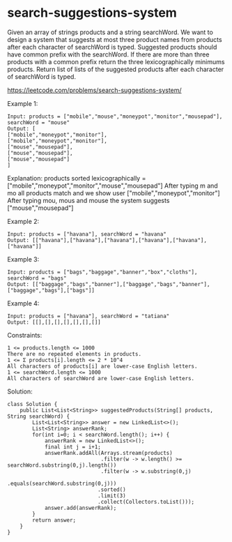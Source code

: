 # search-suggestions-system
Given an array of strings products and a string searchWord. We want to design a system that suggests at most three product names from products after each character of searchWord is typed. Suggested products should have common prefix with the searchWord. If there are more than three products with a common prefix return the three lexicographically minimums products.  Return list of lists of the suggested products after each character of searchWord is typed. 

https://leetcode.com/problems/search-suggestions-system/

Example 1:
```
Input: products = ["mobile","mouse","moneypot","monitor","mousepad"], searchWord = "mouse"
Output: [
["mobile","moneypot","monitor"],
["mobile","moneypot","monitor"],
["mouse","mousepad"],
["mouse","mousepad"],
["mouse","mousepad"]
]
```
Explanation: products sorted lexicographically = ["mobile","moneypot","monitor","mouse","mousepad"]
After typing m and mo all products match and we show user ["mobile","moneypot","monitor"]
After typing mou, mous and mouse the system suggests ["mouse","mousepad"]

Example 2:
```
Input: products = ["havana"], searchWord = "havana"
Output: [["havana"],["havana"],["havana"],["havana"],["havana"],["havana"]]
```

Example 3:
```
Input: products = ["bags","baggage","banner","box","cloths"], searchWord = "bags"
Output: [["baggage","bags","banner"],["baggage","bags","banner"],["baggage","bags"],["bags"]]
```

Example 4:
```
Input: products = ["havana"], searchWord = "tatiana"
Output: [[],[],[],[],[],[],[]]
```

Constraints:
```
1 <= products.length <= 1000
There are no repeated elements in products.
1 <= Σ products[i].length <= 2 * 10^4
All characters of products[i] are lower-case English letters.
1 <= searchWord.length <= 1000
All characters of searchWord are lower-case English letters.
```

Solution:
```
class Solution {
    public List<List<String>> suggestedProducts(String[] products, String searchWord) {
        List<List<String>> answer = new LinkedList<>();
        List<String> answerRank;
        for(int i=0; i < searchWord.length(); i++) {
            answerRank = new LinkedList<>();
            final int j = i+1;
            answerRank.addAll(Arrays.stream(products)
                              .filter(w -> w.length() >= searchWord.substring(0,j).length())
                              .filter(w -> w.substring(0,j)
                                            .equals(searchWord.substring(0,j))) 
                             .sorted()
                             .limit(3)
                             .collect(Collectors.toList()));
            answer.add(answerRank);
        }
        return answer;
    }
}
```
